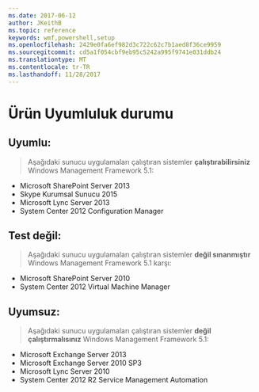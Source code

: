 ```yaml
---
ms.date: 2017-06-12
author: JKeithB
ms.topic: reference
keywords: wmf,powershell,setup
ms.openlocfilehash: 2429e0fa6ef982d3c722c62c7b1aed8f36ce9959
ms.sourcegitcommit: cd5a1f054cbf9eb95c5242a995f9741e031ddb24
ms.translationtype: MT
ms.contentlocale: tr-TR
ms.lasthandoff: 11/28/2017
---
```

# <a name="product-compatibility-status"></a>Ürün Uyumluluk durumu

## <a name="compatible"></a>Uyumlu:
> Aşağıdaki sunucu uygulamaları çalıştıran sistemler **çalıştırabilirsiniz** Windows Management Framework 5.1:

- Microsoft SharePoint Server 2013
- Skype Kurumsal Sunucu 2015
- Microsoft Lync Server 2013
- System Center 2012 Configuration Manager

## <a name="not-tested"></a>Test değil:
> Aşağıdaki sunucu uygulamaları çalıştıran sistemler **değil sınanmıştır** Windows Management Framework 5.1 karşı:

- Microsoft SharePoint Server 2010
- System Center 2012 Virtual Machine Manager

## <a name="incompatible"></a>Uyumsuz:
> Aşağıdaki sunucu uygulamaları çalıştıran sistemler **değil çalıştırmalısınız** Windows Management Framework 5.1:

- Microsoft Exchange Server 2013
- Microsoft Exchange Server 2010 SP3
- Microsoft Lync Server 2010
- System Center 2012 R2 Service Management Automation

